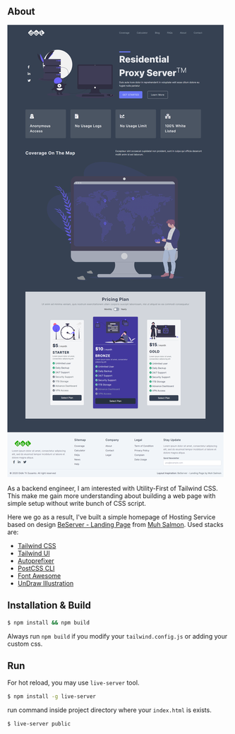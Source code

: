 ## About

![preview](https://github.com/didikz/slicing-sample-hosting/blob/master/preview.png)

As a backend engineer, I am interested with Utility-First of Tailwind CSS. This make me gain more understanding about building a web page with simple setup without write bunch of CSS script.

Here we go as a result, I've built a simple homepage of Hosting Service based on design [BeServer - Landing Page](https://dribbble.com/shots/9951239%E2%81%A0) from [Muh Salmon](https://dribbble.com/muhsalmon). Used stacks are:

+ [Tailwind CSS](https://tailwindcss.com/)
+ [Tailwind UI](https://tailwindui.com/documentation)
+ [Autoprefixer](https://github.com/postcss/autoprefixer)
+ [PostCSS CLI](https://github.com/postcss/postcss-cli)
+ [Font Awesome](https://fontawesome.com/)
+ [UnDraw Illustration](https://undraw.co/illustrations)

## Installation & Build

```bash
$ npm install && npm build
```

Always run `npm build` if you modify your `tailwind.config.js` or adding your custom css.

## Run

For hot reload, you may use `live-server` tool.

```bash
$ npm install -g live-server
```

run command inside project directory where your `index.html` is exists.

```bash
$ live-server public
```
